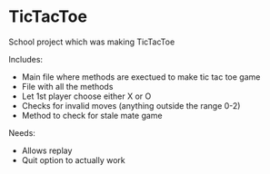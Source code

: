 # TicTacToe
School project which was making TicTacToe

Includes: 
- Main file where methods are exectued to make tic tac toe game
- File with all the methods
- Let 1st player choose either X or O 
- Checks for invalid moves (anything outside the range 0-2)
- Method to check for stale mate game

Needs:
- Allows replay
- Quit option to actually work
